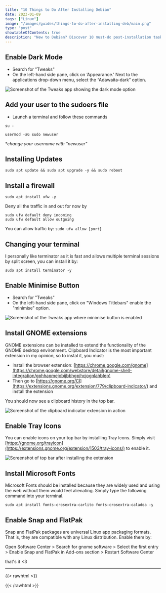 ```yaml
---
title: "10 Things to Do After Installing Debian"
date: 2023-01-09
tags: ["Linux"]
image: "/images/guides/things-to-do-after-installing-deb/main.png"
type: "post"
showtableOfContents: true
description: "New to Debian? Discover 10 must-do post-installation tasks with our guide. Improve performance, security, and usability in no time"
---
```


## Enable Dark Mode 

- Search for "Tweaks" 
- On the left-hand side pane, click on ‘Appearance.’ Next to the applications drop-down menu, select the “Adawaita-dark” option.

![Screenshot of the Tweaks app showing the dark mode option](/images/guides/things-to-do-after-installing-deb/2022.png)

## Add your user to the sudoers file 

- Launch a terminal and follow these commands

```
su -
```
```
usermod -aG sudo newuser
```
**change your username with "newuser"* 

## Installing Updates 
``` 
sudo apt update && sudo apt upgrade -y && sudo reboot
```

## Install a firewall
```
sudo apt install ufw -y 
```
Deny all the traffic in and out for now by 

```
sudo ufw default deny incoming  
sudo ufw default allow outgoing
```
You can allow traffic by: ```sudo ufw allow [port]``` 

## Changing your terminal
I personally like terminator as it is fast and allows multiple terminal sessions by split screen, you can install it by: 
```
sudo apt install terminator -y 
```
## Enable Minimise Button

- Search for "Tweaks" 
- On the left-hand side pane, click on "Windows Titlebars" enable the "minimise" option.

![Screenshot of the Tweaks app where minimise button is enabled](/images/guides/things-to-do-after-installing-deb/2022_1.png)

## Install GNOME extensions
GNOME extensions can be installed to extend the functionality of the GNOME desktop environment. Clipboard Indicator is the most important extension in my opinion, so to instal it, you must:

- Install the browser extension: [https://chrome.google.com/gnome](https://chrome.google.com/webstore/detail/gnome-shell-integration/gphhapmejobijbbhgpjhcjognlahblep)
- Then go to [https://gnome.org/CI](https://extensions.gnome.org/extension/779/clipboard-indicator/) and install the extension

You should now see a clipboard history in the top bar.

![Screenshot of the clipboard indicator extension in action](/images/guides/things-to-do-after-installing-deb/2022_2.png)

## Enable Tray Icons

You can enable icons on your top bar by installing Tray Icons. Simply visit [https://gnome.org/trayicon](https://extensions.gnome.org/extension/1503/tray-icons/) to enable it.

![Screenshot of top bar after installing the extension](/images/guides/things-to-do-after-installing-deb/2022_3.png)

## Install Microsoft Fonts
Microsoft Fonts should be installed because they are widely used and using the web without them would feel alienating. Simply type the following command into your terminal.

```
sudo apt install fonts-crosextra-carlito fonts-crosextra-caladea -y 
```

## Enable Snap and FlatPak
Snap and FlatPak packages are universal Linux app packaging formats. That is, they are compatible with any Linux distribution. Enable them by: 

Open Software Center > Search for gnome software > Select the first entry > Enable Snap and FlatPak in Add-ons section > Restart Software Center

that's it <3

----
{{< rawhtml >}} 
<script src="https://utteranc.es/client.js"
        repo="mansoorbarri/website"
        issue-term="title"
        theme="github-dark"
        crossorigin="anonymous"
        async>
</script>
{{< /rawhtml >}}